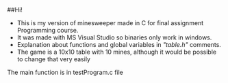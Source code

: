 ##Hi!
- This is my version of minesweeper made in C for final assignment Programming course.
- It was made with MS Visual Studio so binaries only work in windows.
- Explanation about functions and global variables in *"table.h"* comments.
- The game is a 10x10 table with 10 mines, although it would be possible to change that very easily

The main function is in testProgram.c file
